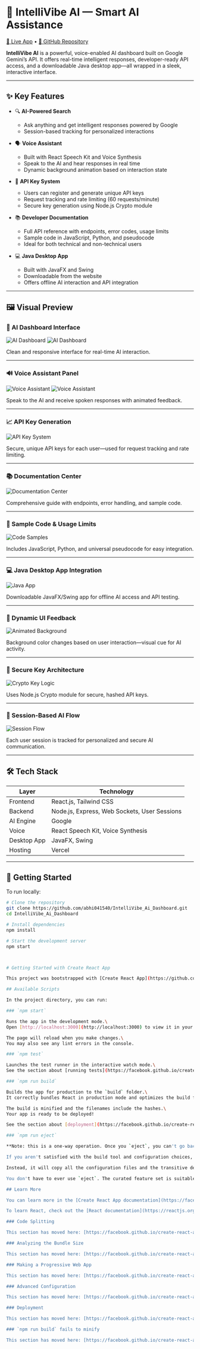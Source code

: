 # 🤖 IntelliVibe AI — Smart AI Assistance

[🚀 Live App](https://intellivibeai.vercel.app/) • [📁 GitHub Repository](https://github.com/abhi041540/IntelliVibe_Ai_Dashboard)

**IntelliVibe AI** is a powerful, voice-enabled AI dashboard built on Google Gemini’s API. It offers real-time intelligent responses, developer-ready API access, and a downloadable Java desktop app—all wrapped in a sleek, interactive interface.

---

## ✨ Key Features

- 🔍 **AI-Powered Search**
  - Ask anything and get intelligent responses powered by Google
  - Session-based tracking for personalized interactions

- 🗣️ **Voice Assistant**
  - Built with React Speech Kit and Voice Synthesis
  - Speak to the AI and hear responses in real time
  - Dynamic background animation based on interaction state

- 🔑 **API Key System**
  - Users can register and generate unique API keys
  - Request tracking and rate limiting (60 requests/minute)
  - Secure key generation using Node.js Crypto module

- 📚 **Developer Documentation**
  - Full API reference with endpoints, error codes, usage limits
  - Sample code in JavaScript, Python, and pseudocode
  - Ideal for both technical and non-technical users

- 💻 **Java Desktop App**
  - Built with JavaFX and Swing
  - Downloadable from the website
  - Offers offline AI interaction and API integration

---

## 🖼️ Visual Preview

### 🧠 AI Dashboard Interface

![AI Dashboard](https://res.cloudinary.com/dqjorntxe/image/upload/v1755191077/iejlzetkduemr3dbkxc4.png)
![AI Dashboard](https://res.cloudinary.com/dqjorntxe/image/upload/v1755191079/dp364yqiwpdurr7kc6iu.png)

Clean and responsive interface for real-time AI interaction.

---

### 🔊 Voice Assistant Panel

![Voice Assistant](https://res.cloudinary.com/dqjorntxe/image/upload/v1755191238/vmvjzcegttnpaxbd0a8k.png)
![Voice Assistant](https://res.cloudinary.com/dqjorntxe/image/upload/v1755191241/fm4ou11vhbiknnteezk4.png)

Speak to the AI and receive spoken responses with animated feedback.

---

### 📈 API Key Generation

![API Key System](https://res.cloudinary.com/dqjorntxe/image/upload/v1755191095/whbi2i04pjduh971gjck.png)

Secure, unique API keys for each user—used for request tracking and rate limiting.

---

### 📚 Documentation Center

![Documentation Center](https://res.cloudinary.com/dqjorntxe/image/upload/v1755191089/jaan4t5lfqk748hoxljt.png)

Comprehensive guide with endpoints, error handling, and sample code.

---

### 🧪 Sample Code & Usage Limits

![Code Samples](https://res.cloudinary.com/dqjorntxe/image/upload/v1755191092/rbnc7rmzbot9o5xrmvpm.png)

Includes JavaScript, Python, and universal pseudocode for easy integration.

---

### 💻 Java Desktop App Integration

![Java App](https://res.cloudinary.com/dqjorntxe/image/upload/v1755191086/j6gbdele1yps4zvam03l.png)

Downloadable JavaFX/Swing app for offline AI access and API testing.

---

### 🎨 Dynamic UI Feedback

![Animated Background](https://res.cloudinary.com/dqjorntxe/image/upload/v1755191235/zllwdibuojnuydokrkrm.png)

Background color changes based on user interaction—visual cue for AI activity.

---

### 🔐 Secure Key Architecture

![Crypto Key Logic](https://res.cloudinary.com/dqjorntxe/image/upload/v1755192035/ibshhbxuzmguaugxx2il.png)

Uses Node.js Crypto module for secure, hashed API keys.

---

### 🧵 Session-Based AI Flow

![Session Flow](https://res.cloudinary.com/dqjorntxe/image/upload/v1755191083/rkwfva8zebxvzo8bbof3.png)

Each user session is tracked for personalized and secure AI communication.

---

## 🛠️ Tech Stack

| Layer       | Technology                |
|-------------|----------------------------|
| Frontend    | React.js, Tailwind CSS     |
| Backend     | Node.js, Express, Web Sockets, User Sessions|
| AI Engine   | Google          |
| Voice       | React Speech Kit, Voice Synthesis |
| Desktop App | JavaFX, Swing              |
| Hosting     | Vercel                     |

---

## 🚀 Getting Started

To run locally:

```bash
# Clone the repository
git clone https://github.com/abhi041540/IntelliVibe_Ai_Dashboard.git
cd IntelliVibe_Ai_Dashboard

# Install dependencies
npm install

# Start the development server
npm start



# Getting Started with Create React App

This project was bootstrapped with [Create React App](https://github.com/facebook/create-react-app).

## Available Scripts

In the project directory, you can run:

### `npm start`

Runs the app in the development mode.\
Open [http://localhost:3000](http://localhost:3000) to view it in your browser.

The page will reload when you make changes.\
You may also see any lint errors in the console.

### `npm test`

Launches the test runner in the interactive watch mode.\
See the section about [running tests](https://facebook.github.io/create-react-app/docs/running-tests) for more information.

### `npm run build`

Builds the app for production to the `build` folder.\
It correctly bundles React in production mode and optimizes the build for the best performance.

The build is minified and the filenames include the hashes.\
Your app is ready to be deployed!

See the section about [deployment](https://facebook.github.io/create-react-app/docs/deployment) for more information.

### `npm run eject`

**Note: this is a one-way operation. Once you `eject`, you can't go back!**

If you aren't satisfied with the build tool and configuration choices, you can `eject` at any time. This command will remove the single build dependency from your project.

Instead, it will copy all the configuration files and the transitive dependencies (webpack, Babel, ESLint, etc) right into your project so you have full control over them. All of the commands except `eject` will still work, but they will point to the copied scripts so you can tweak them. At this point you're on your own.

You don't have to ever use `eject`. The curated feature set is suitable for small and middle deployments, and you shouldn't feel obligated to use this feature. However we understand that this tool wouldn't be useful if you couldn't customize it when you are ready for it.

## Learn More

You can learn more in the [Create React App documentation](https://facebook.github.io/create-react-app/docs/getting-started).

To learn React, check out the [React documentation](https://reactjs.org/).

### Code Splitting

This section has moved here: [https://facebook.github.io/create-react-app/docs/code-splitting](https://facebook.github.io/create-react-app/docs/code-splitting)

### Analyzing the Bundle Size

This section has moved here: [https://facebook.github.io/create-react-app/docs/analyzing-the-bundle-size](https://facebook.github.io/create-react-app/docs/analyzing-the-bundle-size)

### Making a Progressive Web App

This section has moved here: [https://facebook.github.io/create-react-app/docs/making-a-progressive-web-app](https://facebook.github.io/create-react-app/docs/making-a-progressive-web-app)

### Advanced Configuration

This section has moved here: [https://facebook.github.io/create-react-app/docs/advanced-configuration](https://facebook.github.io/create-react-app/docs/advanced-configuration)

### Deployment

This section has moved here: [https://facebook.github.io/create-react-app/docs/deployment](https://facebook.github.io/create-react-app/docs/deployment)

### `npm run build` fails to minify

This section has moved here: [https://facebook.github.io/create-react-app/docs/troubleshooting#npm-run-build-fails-to-minify](https://facebook.github.io/create-react-app/docs/troubleshooting#npm-run-build-fails-to-minify)
